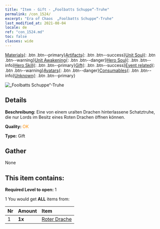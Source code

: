 ```yaml
---
title: "Item - Gift - „Foolbatts Schuppe“-Truhe"
permalink: /con_1524/
excerpt: "Era of Chaos  „Foolbatts Schuppe“-Truhe"
last_modified_at: 2021-08-04
locale: de
ref: "con_1524.md"
toc: false
classes: wide
---
```

 [Materials](/ItemsDE/){: .btn .btn--primary}[Artifacts](/ItemsDE/Artifacts/){: .btn .btn--success}[Unit Soul](/ItemsDE/UnitSoul/){: .btn .btn--warning}[Unit Awakening](/ItemsDE/UnitAwakening/){: .btn .btn--danger}[Hero Soul](/ItemsDE/HeroSoul/){: .btn .btn--info}[Hero Skill](/ItemsDE/HeroSkill/){: .btn .btn--primary}[Gift](/ItemsDE/Gift/){: .btn .btn--success}[Event related](/ItemsDE/Events/){: .btn .btn--warning}[Avatars](/ItemsDE/Avatars/){: .btn .btn--danger}[Consumables](/ItemsDE/Consumables/){: .btn .btn--info}[Unknown](/ItemsDE/Unknown/){: .btn .btn--primary}

 ![„Foolbatts Schuppe“-Truhe](/images/t/i_907138.png)

## Details
 **Beschreibung:** Eine von einem uralten Drachen hinterlassene Schatztruhe, die nur Lords im Besitz eines Roten Drachen öffnen können.

 **Quality:** <span style="color: #FF8C00">OK</span>

 **Type:** Gift

## Gather

  None

## This item contains:

 **Required Level to open:** 1

 1 You would get **ALL** items  from:

  | Nr | Amount |     Item    |
  |:---|:-------|:------------|
  | 1 |  **1x** | [Roter Drache](/ItemsDE/unt_251/) |  | 
